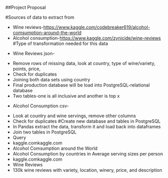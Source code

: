 ##Project Proposal

#Sources of data to extract from
- Wine reviews-https://www.kaggle.com/codebreaker619/alcohol-comsumption-around-the-world
- Alcohol consumption-https://www.kaggle.com/zynicide/wine-reviews
#Type of transformation needed for this data
* Wine Reviews json-
- Remove rows of missing data, look at country, type of wine/variety, points, price,
- Check for duplicates
- Joining both data sets using country
- Final production database will be load into PostgreSQL-relational database
- Two tables-one is all inclusive and another is top x
* Alcohol Consumption csv-
- Look at country and wine servings, remove other columns
- Check for duplicates
#Create new database and tables in PostgreSQL
- In Pandas extract the data, transform it and load back into dataframes
- Join two tables in PostgreSQL
- Query
- kaggle.comkaggle.com
- Alcohol Comsumption around the World
- Alcohol Consumption by countries in Average serving sizes per person
- kaggle.comkaggle.com
- Wine Reviews
- 130k wine reviews with variety, location, winery, price, and description
